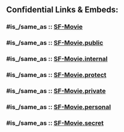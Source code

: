 



## Confidential Links & Embeds: 

### #is_/same_as :: [SF-Movie](/_Standards/Society/Communication/Media/Movie/SF-Movie.md) 

### #is_/same_as :: [SF-Movie.public](/_public/Society/Communication/Media/Movie/SF-Movie.public.md) 

### #is_/same_as :: [SF-Movie.internal](/_internal/Society/Communication/Media/Movie/SF-Movie.internal.md) 

### #is_/same_as :: [SF-Movie.protect](/_protect/Society/Communication/Media/Movie/SF-Movie.protect.md) 

### #is_/same_as :: [SF-Movie.private](/_private/Society/Communication/Media/Movie/SF-Movie.private.md) 

### #is_/same_as :: [SF-Movie.personal](/_personal/Society/Communication/Media/Movie/SF-Movie.personal.md) 

### #is_/same_as :: [SF-Movie.secret](/_secret/Society/Communication/Media/Movie/SF-Movie.secret.md)

